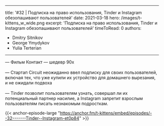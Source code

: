
---
title: '#32 | Подписка на право использования, Tinder и Instagram обезопашивают пользователей'
date: 2021-03-18
hero: /images/t-kittens_w_wide.png
excerpt: 'Подписка на право использования, Tinder и Instagram обезопашивают пользователей'
timeToRead: 0
authors:
  - Dmitry Sitnikov
  - George Ymydykov
  - Yulia Terterian
---

— Фильм Контакт — шедевр 90х
<br/><br/>— Стартап Circuit неожиданно ввел подписку для своих пользователей, включая тех, что уже купили их устройство для домашнего вырезания, и не ожидали подвоха
<br/><br/>— Tinder позволит пользователям узнать, совершал ли их потенциальный партнер насилие, а Instagram запретит взрослым пользователям писать незнакомым подросткам.

{{< anchor-episode-large "https://anchor.fm/t-kittens/embed/episodes/--32-------Tinder--Instagram-et0p84" >}}
